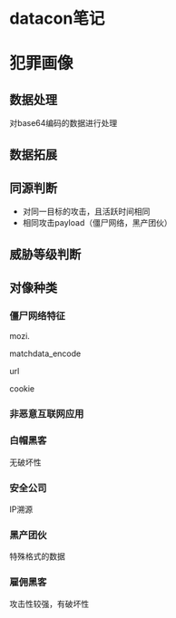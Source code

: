 # datacon笔记

# 犯罪画像

## 数据处理

对base64编码的数据进行处理

## 数据拓展

## 同源判断

- 对同一目标的攻击，且活跃时间相同
- 相同攻击payload（僵尸网络，黑产团伙）

## 威胁等级判断

## 对像种类

### 僵尸网络特征

mozi.

matchdata_encode

url

cookie

### 非恶意互联网应用

### 白帽黑客

无破坏性

### 安全公司

IP溯源

### 黑产团伙

特殊格式的数据

### 雇佣黑客

攻击性较强，有破坏性